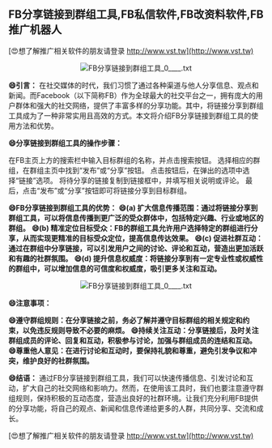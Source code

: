 ## **FB分享链接到群组工具,FB私信软件,FB改资料软件,FB推广机器人**

[😍想了解推广相关软件的朋友请登录 http://www.vst.tw](http://www.vst.tw)

 <center><img src="https://vst.tw/MP4/tuiguang/png/8.png" alt="FB分享链接到群组工具_0____.txt"></center>

**😄引言：**
在社交媒体的时代，我们习惯了通过各种渠道与他人分享信息、观点和新闻。而Facebook（以下简称FB）作为全球最大的社交平台之一，拥有庞大的用户群体和强大的社交网络，提供了丰富多样的分享功能。其中，将链接分享到群组工具成为了一种非常实用且高效的方式。本文将介绍FB分享链接到群组工具的使用方法和优势。

**😄分享链接到群组工具的操作步骤：**

在FB主页上方的搜索栏中输入目标群组的名称，并点击搜索按钮。
选择相应的群组，在群组主页中找到“发布”或“分享”按钮。
点击按钮后，在弹出的选项中选择“链接”选项。
将待分享的链接复制到链接框中，并填写相关说明或评论。
最后，点击“发布”或“分享”按钮即可将链接分享到目标群组。

**😄FB分享链接到群组工具的优势：**
**😄(a) 扩大信息传播范围：通过将链接分享到群组工具，可以将信息传播到更广泛的受众群体中，包括特定兴趣、行业或地区的群组。**
**😄(b) 精准定位目标受众：FB的群组工具允许用户选择特定的群组进行分享，从而实现更精准的目标受众定位，提高信息传达效果。**
**😄(c) 促进社群互动：通过在群组中分享链接，可以引发用户之间的讨论、评论和互动，营造出更加活跃和有趣的社群氛围。**
**😄(d) 提升信息权威度：将链接分享到有一定专业性或权威性的群组中，可以增加信息的可信度和权威度，吸引更多关注和互动。**

 <center><img src="https://vst.tw/MP4/tuiguang/png/0.png" alt="FB分享链接到群组工具_0____.txt"></center>

**😄注意事项：**

**😄遵守群组规则：在分享链接之前，务必了解并遵守目标群组的相关规定和约束，以免违反规则导致不必要的麻烦。**
**😄持续关注互动：分享链接后，及时关注群组成员的评论、回复和互动，积极参与讨论，加强与群组成员的连结和互动。**
**😄尊重他人意见：在进行讨论和互动时，要保持礼貌和尊重，避免引发争议和冲突，维护良好的社群氛围。**

**😄结语：**
通过FB分享链接到群组工具，我们可以快速传播信息、引发讨论和互动，扩大自己的社交网络和影响力。然而，在使用该工具时，我们也要注意遵守群组规则，保持积极的互动态度，营造出良好的社群环境。让我们充分利用FB提供的分享功能，将自己的观点、新闻和信息传递给更多的人群，共同分享、交流和成长。

[😍想了解推广相关软件的朋友请登录 http://www.vst.tw](http://www.vst.tw)



